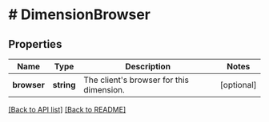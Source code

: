 # # DimensionBrowser

## Properties

Name | Type | Description | Notes
------------ | ------------- | ------------- | -------------
**browser** | **string** | The client&#39;s browser for this dimension. | [optional] 


[[Back to API list]](../../README.md#endpoints) [[Back to README]](../../README.md)
